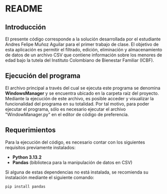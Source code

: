# README

## Introducción

El presente código corresponde a la solución desarrollada por el estudiante Andres Felipe Muñoz Aguilar para el primer trabajo de clase. El objetivo de esta aplicación es permitir el filtrado, edición, eliminación y almacenamiento de datos de un archivo CSV que contiene información sobre los menores de edad bajo la tutela del Instituto Colombiano de Bienestar Familiar (ICBF).

## Ejecución del programa
El archivo principal a través del cual se ejecuta este programa se denomina **WindowsManager** y se encuentra ubicado en la carpeta raíz del proyecto. Mediante la ejecución de este archivo, es posible acceder y visualizar la funcionalidad del programa en su totalidad.
Por tal motivo, para poder ejecutar el programa, sólo es necesario ejecutar el archivo "WindowManager.py" en el editor de código de preferencia.

## Requerimientos

Para la ejecución del código, es necesario contar con los siguientes requisitos previamente instalados:

- **Python 3.13.2**
- **Pandas** (biblioteca para la manipulación de datos en CSV)

Si alguna de estas dependencias no está instalada, se recomienda su instalación mediante el siguiente comando:

```sh
pip install pandas
```


